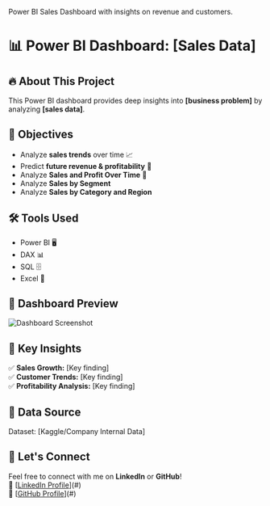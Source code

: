Power BI Sales Dashboard with insights on revenue and customers.

# 📊 Power BI Dashboard: [Sales Data]

## 🔥 About This Project
This Power BI dashboard provides deep insights into **[business problem]** by analyzing **[sales data]**.

## 🎯 Objectives
- Analyze **sales trends** over time 📈
- Predict **future revenue & profitability** 🔮
- Analyze **Sales and Profit Over Time** 🤝
- Analyze **Sales by Segment**
- Analyze **Sales by Category and Region**

## 🛠️ Tools Used
- Power BI 🖥️
- DAX 📊
- SQL 🗄️
- Excel 📑

## 📸 Dashboard Preview
![Dashboard Screenshot](dashboard_screenshot.png)


## 🚀 Key Insights
✅ **Sales Growth:** [Key finding]  
✅ **Customer Trends:** [Key finding]  
✅ **Profitability Analysis:** [Key finding]  

## 📂 Data Source
Dataset: [Kaggle/Company Internal Data]  

## 📢 Let's Connect
Feel free to connect with me on **LinkedIn** or **GitHub**!  
🔗 [[LinkedIn Profile](https://www.linkedin.com/in/shashi-ranjan-kumar-73066b190/)](#)  
🔗 [[GitHub Profile](https://github.com/bhanusolanki45)](#)  

